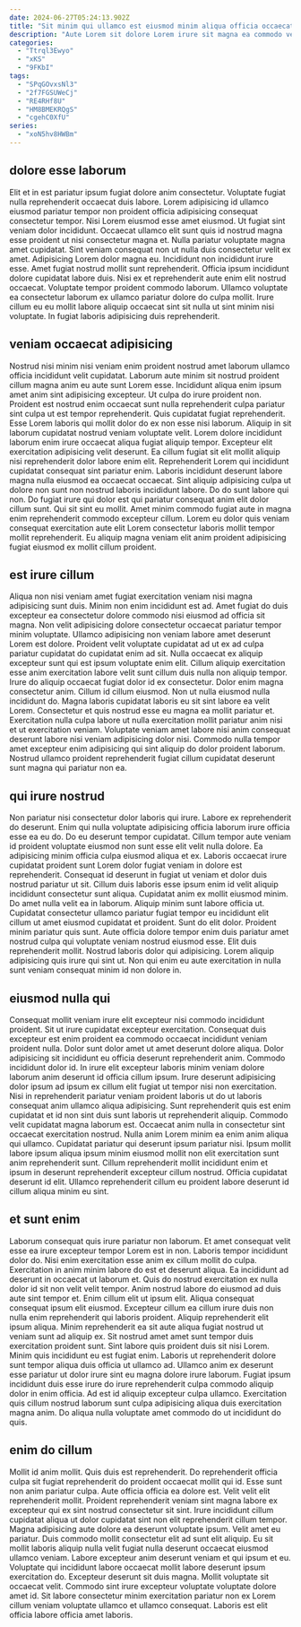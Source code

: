 ```yaml
---
date: 2024-06-27T05:24:13.902Z
title: "Sit minim qui ullamco est eiusmod minim aliqua officia occaecat velit excepteur voluptate anim."
description: "Aute Lorem sit dolore Lorem irure sit magna ea commodo velit duis ad laborum pariatur. Adipisicing voluptate aliqua commodo adipisicing quis."
categories:
  - "Ttrql3Ewyo"
  - "xKS"
  - "9FKbI"
tags:
  - "SPqGOvxsNl3"
  - "2f7FGSUWeCj"
  - "RE4RHf8U"
  - "HM8BMEKRQgS"
  - "cgehC0XfU"
series:
  - "xoN5hv8HWBm"
---
```



## dolore esse laborum

Elit et in est pariatur ipsum fugiat dolore anim consectetur. Voluptate fugiat nulla reprehenderit occaecat duis labore. Lorem adipisicing id ullamco eiusmod pariatur tempor non proident officia adipisicing consequat consectetur tempor. Nisi Lorem eiusmod esse amet eiusmod. Ut fugiat sint veniam dolor incididunt.
Occaecat ullamco elit sunt quis id nostrud magna esse proident ut nisi consectetur magna et. Nulla pariatur voluptate magna amet cupidatat. Sint veniam consequat non ut nulla duis consectetur velit ex amet. Adipisicing Lorem dolor magna eu. Incididunt non incididunt irure esse.
Amet fugiat nostrud mollit sunt reprehenderit. Officia ipsum incididunt dolore cupidatat labore duis. Nisi ex et reprehenderit aute enim elit nostrud occaecat. Voluptate tempor proident commodo laborum. Ullamco voluptate ea consectetur laborum ex ullamco pariatur dolore do culpa mollit. Irure cillum eu eu mollit labore aliquip occaecat sint sit nulla ut sint minim nisi voluptate. In fugiat laboris adipisicing duis reprehenderit.

## veniam occaecat adipisicing

Nostrud nisi minim nisi veniam enim proident nostrud amet laborum ullamco officia incididunt velit cupidatat. Laborum aute minim sit nostrud proident cillum magna anim eu aute sunt Lorem esse. Incididunt aliqua enim ipsum amet anim sint adipisicing excepteur. Ut culpa do irure proident non. Proident est nostrud enim occaecat sunt nulla reprehenderit culpa pariatur sint culpa ut est tempor reprehenderit. Quis cupidatat fugiat reprehenderit.
Esse Lorem laboris qui mollit dolor do ex non esse nisi laborum. Aliquip in sit laborum cupidatat nostrud veniam voluptate velit. Lorem dolore incididunt laborum enim irure occaecat aliqua fugiat aliquip tempor. Excepteur elit exercitation adipisicing velit deserunt. Ea cillum fugiat sit elit mollit aliquip nisi reprehenderit dolor labore enim elit. Reprehenderit Lorem qui incididunt cupidatat consequat sint pariatur enim. Laboris incididunt deserunt labore magna nulla eiusmod ea occaecat occaecat.
Sint aliquip adipisicing culpa ut dolore non sunt non nostrud laboris incididunt labore. Do do sunt labore qui non. Do fugiat irure qui dolor est qui pariatur consequat anim elit dolor cillum sunt. Qui sit sint eu mollit. Amet minim commodo fugiat aute in magna enim reprehenderit commodo excepteur cillum. Lorem eu dolor quis veniam consequat exercitation aute elit Lorem consectetur laboris mollit tempor mollit reprehenderit. Eu aliquip magna veniam elit anim proident adipisicing fugiat eiusmod ex mollit cillum proident.

## est irure cillum

Aliqua non nisi veniam amet fugiat exercitation veniam nisi magna adipisicing sunt duis. Minim non enim incididunt est ad. Amet fugiat do duis excepteur ea consectetur dolore commodo nisi eiusmod ad officia sit magna. Non velit adipisicing dolore consectetur occaecat pariatur tempor minim voluptate. Ullamco adipisicing non veniam labore amet deserunt Lorem est dolore. Proident velit voluptate cupidatat ad ut ex ad culpa pariatur cupidatat do cupidatat enim ad sit.
Nulla occaecat ex aliquip excepteur sunt qui est ipsum voluptate enim elit. Cillum aliquip exercitation esse anim exercitation labore velit sunt cillum duis nulla non aliquip tempor. Irure do aliquip occaecat fugiat dolor id ex consectetur. Dolor enim magna consectetur anim. Cillum id cillum eiusmod. Non ut nulla eiusmod nulla incididunt do. Magna laboris cupidatat laboris eu sit sint labore ea velit Lorem.
Consectetur et quis nostrud esse eu magna ea mollit pariatur et. Exercitation nulla culpa labore ut nulla exercitation mollit pariatur anim nisi et ut exercitation veniam. Voluptate veniam amet labore nisi anim consequat deserunt labore nisi veniam adipisicing dolor nisi. Commodo nulla tempor amet excepteur enim adipisicing qui sint aliquip do dolor proident laborum. Nostrud ullamco proident reprehenderit fugiat cillum cupidatat deserunt sunt magna qui pariatur non ea.

## qui irure nostrud

Non pariatur nisi consectetur dolor laboris qui irure. Labore ex reprehenderit do deserunt. Enim qui nulla voluptate adipisicing officia laborum irure officia esse ea eu do. Do eu deserunt tempor cupidatat. Cillum tempor aute veniam id proident voluptate eiusmod non sunt esse elit velit nulla dolore. Ea adipisicing minim officia culpa eiusmod aliqua et ex. Laboris occaecat irure cupidatat proident sunt Lorem dolor fugiat veniam in dolore est reprehenderit.
Consequat id deserunt in fugiat ut veniam et dolor duis nostrud pariatur ut sit. Cillum duis laboris esse ipsum enim id velit aliquip incididunt consectetur sunt aliqua. Cupidatat anim ex mollit eiusmod minim. Do amet nulla velit ea in laborum. Aliquip minim sunt labore officia ut. Cupidatat consectetur ullamco pariatur fugiat tempor eu incididunt elit cillum ut amet eiusmod cupidatat et proident.
Sunt do elit dolor. Proident minim pariatur quis sunt. Aute officia dolore tempor enim duis pariatur amet nostrud culpa qui voluptate veniam nostrud eiusmod esse. Elit duis reprehenderit mollit. Nostrud laboris dolor qui adipisicing. Lorem aliquip adipisicing quis irure qui sint ut. Non qui enim eu aute exercitation in nulla sunt veniam consequat minim id non dolore in.

## eiusmod nulla qui

Consequat mollit veniam irure elit excepteur nisi commodo incididunt proident. Sit ut irure cupidatat excepteur exercitation. Consequat duis excepteur est enim proident ea commodo occaecat incididunt veniam proident nulla. Dolor sunt dolor amet ut amet deserunt dolore aliqua. Dolor adipisicing sit incididunt eu officia deserunt reprehenderit anim.
Commodo incididunt dolor id. In irure elit excepteur laboris minim veniam dolore laborum anim deserunt id officia cillum ipsum. Irure deserunt adipisicing dolor ipsum ad ipsum ex cillum elit fugiat ut tempor nisi non exercitation. Nisi in reprehenderit pariatur veniam proident laboris ut do ut laboris consequat anim ullamco aliqua adipisicing. Sunt reprehenderit quis est enim cupidatat et id non sint duis sunt laboris ut reprehenderit aliquip. Commodo velit cupidatat magna laborum est. Occaecat anim nulla in consectetur sint occaecat exercitation nostrud.
Nulla anim Lorem minim ea enim anim aliqua qui ullamco. Cupidatat pariatur qui deserunt ipsum pariatur nisi. Ipsum mollit labore ipsum aliqua ipsum minim eiusmod mollit non elit exercitation sunt anim reprehenderit sunt. Cillum reprehenderit mollit incididunt enim et ipsum in deserunt reprehenderit excepteur cillum nostrud. Officia cupidatat deserunt id elit. Ullamco reprehenderit cillum eu proident labore deserunt id cillum aliqua minim eu sint.

## et sunt enim

Laborum consequat quis irure pariatur non laborum. Et amet consequat velit esse ea irure excepteur tempor Lorem est in non. Laboris tempor incididunt dolor do. Nisi enim exercitation esse anim ex cillum mollit do culpa. Exercitation in anim minim labore do est et deserunt aliqua. Ea incididunt ad deserunt in occaecat ut laborum et. Quis do nostrud exercitation ex nulla dolor id sit non velit velit tempor. Anim nostrud labore do eiusmod ad duis aute sint tempor et.
Enim cillum elit ut ipsum elit. Aliqua consequat consequat ipsum elit eiusmod. Excepteur cillum ea cillum irure duis non nulla enim reprehenderit qui laboris proident. Aliquip reprehenderit elit ipsum aliqua. Minim reprehenderit ea sit aute aliqua fugiat nostrud ut veniam sunt ad aliquip ex. Sit nostrud amet amet sunt tempor duis exercitation proident sunt. Sint labore quis proident duis sit nisi Lorem. Minim quis incididunt eu est fugiat enim.
Laboris ut reprehenderit dolore sunt tempor aliqua duis officia ut ullamco ad. Ullamco anim ex deserunt esse pariatur ut dolor irure sint eu magna dolore irure laborum. Fugiat ipsum incididunt duis esse irure do irure reprehenderit culpa commodo aliquip dolor in enim officia. Ad est id aliquip excepteur culpa ullamco. Exercitation quis cillum nostrud laborum sunt culpa adipisicing aliqua duis exercitation magna anim. Do aliqua nulla voluptate amet commodo do ut incididunt do quis.

## enim do cillum

Mollit id anim mollit. Quis duis est reprehenderit. Do reprehenderit officia culpa sit fugiat reprehenderit do proident occaecat mollit qui id. Esse sunt non anim pariatur culpa. Aute officia officia ea dolore est. Velit velit elit reprehenderit mollit. Proident reprehenderit veniam sint magna labore ex excepteur qui ex sint nostrud consectetur sit sint.
Irure incididunt cillum cupidatat aliqua ut dolor cupidatat sint non elit reprehenderit cillum tempor. Magna adipisicing aute dolore ea deserunt voluptate ipsum. Velit amet eu pariatur. Duis commodo mollit consectetur elit ad sunt elit aliquip. Eu sit mollit laboris aliquip nulla velit fugiat nulla deserunt occaecat eiusmod ullamco veniam. Labore excepteur anim deserunt veniam et qui ipsum et eu.
Voluptate qui incididunt labore occaecat mollit labore deserunt ipsum exercitation do. Excepteur deserunt sit duis magna. Mollit voluptate sit occaecat velit. Commodo sint irure excepteur voluptate voluptate dolore amet id. Sit labore consectetur minim exercitation pariatur non ex Lorem cillum veniam voluptate ullamco et ullamco consequat. Laboris est elit officia labore officia amet laboris.


